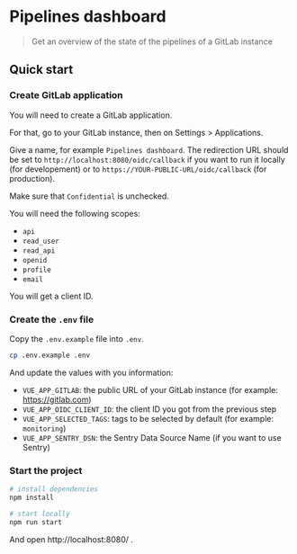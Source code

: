# Pipelines dashboard

> Get an overview of the state of the pipelines of a GitLab instance

## Quick start

### Create GitLab application

You will need to create a GitLab application.

For that, go to your GitLab instance, then on Settings > Applications.

Give a name, for example `Pipelines dashboard`.
The redirection URL should be set to `http://localhost:8080/oidc/callback` if you want to run it locally (for developement) or to `https://YOUR-PUBLIC-URL/oidc/callback` (for production).

Make sure that `Confidential` is unchecked.

You will need the following scopes:

- `api`
- `read_user`
- `read_api`
- `openid`
- `profile`
- `email`

You will get a client ID.

### Create the `.env` file

Copy the `.env.example` file into `.env`.

```sh
cp .env.example .env
```

And update the values with you information:

- `VUE_APP_GITLAB`: the public URL of your GitLab instance (for example: https://gitlab.com)
- `VUE_APP_OIDC_CLIENT_ID`: the client ID you got from the previous step
- `VUE_APP_SELECTED_TAGS`: tags to be selected by default (for example: `monitoring`)
- `VUE_APP_SENTRY_DSN`: the Sentry Data Source Name (if you want to use Sentry)

### Start the project

```sh
# install dependencies
npm install

# start locally
npm run start
```

And open http://localhost:8080/ .
